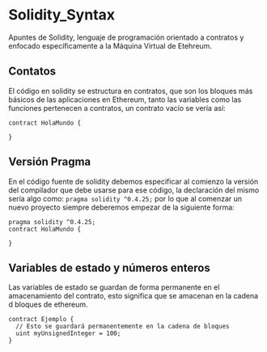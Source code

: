# Solidity_Syntax
Apuntes de Solidity, lenguaje de programación orientado a contratos y enfocado específicamente a la Máquina Virtual de Etehreum.

## Contatos
El código en solidity se estructura en contratos, que son los bloques más básicos de las aplicaciones en Ethereum, tanto las variables como las funciones pertenecen a contratos, un contrato vacío se vería así:
```solidity
contract HolaMundo {

}
```

## Versión Pragma
En el código fuente de solidity debemos especificar al comienzo la versión del compilador que debe usarse para ese código, la declaración del mismo sería algo como: `pragma solidity ^0.4.25;` por lo que al comenzar un nuevo proyecto siempre deberemos empezar de la siguiente forma:
```solidity
pragma solidity ^0.4.25;
contract HolaMundo {

}
```

## Variables de estado y números enteros
Las variables de estado se guardan de forma permanente en el amacenamiento del contrato, esto significa que se amacenan en la cadena d bloques de ethereum.
```solidity
contract Ejemplo {
  // Esto se guardará permanentemente en la cadena de bloques
  uint myUnsignedInteger = 100;
}
```
